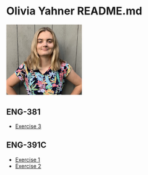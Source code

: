 <h1>Olivia Yahner README.md</h1>
<img src="images/headshot-600px.png" alt="Olivia Yahner Portrait" width="200"/>
<h2>ENG-381</h2>
<ul>
  <li><a href="https://github.com/OliviaYahner/O-Yahner.github.io/exercise3.html">Exercise 3</a></li>
</ul>
<h2>ENG-391C</h2>
<ul>
  <li><a href="https://github.com/OliviaYahner/O-Yahner.github.io/exercises/exercise1.html">Exercise 1</a></li>
  <li><a href="https://github.com/OliviaYahner/O-Yahner.github.io/exercises/exercise2.html">Exercise 2</a></li>
</ul>

